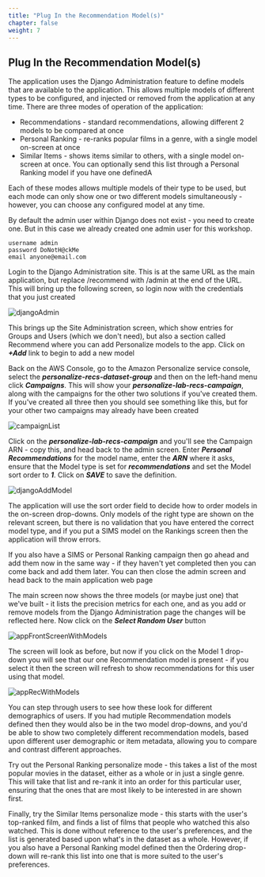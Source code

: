 ```yaml
---
title: "Plug In the Recommendation Model(s)"
chapter: false
weight: 7
---
```

## Plug In the Recommendation Model(s) 

The application uses the Django Administration feature to define models that are available to the application. This allows multiple models of different types to be configured, and injected or removed from the application at any time. There are three modes of operation of the application:

- Recommendations - standard recommendations, allowing different 2 models to be compared at once
- Personal Ranking - re-ranks popular films in a genre, with a single model on-screen at once
- Similar Items - shows items similar to others, with a single model on-screen at once. You can optionally send this list through a Personal Ranking model if you have one definedA

Each of these modes allows multiple models of their type to be used, but each mode can only show one or two different models simultaneously - however, you can choose any configured model at any time.

By default the admin user within Django does not exist - you need to create one. But in this case we already created one admin user for this workshop. 
```
username admin
password DoNotH@ckMe
email anyone@email.com
```
Login to the Django Administration site. This is at the same URL as the main application, but replace /recommend with /admin at the end of the URL. This will bring up the following screen, so login now with the credentials that you just created

![djangoAdmin](/images/djangoAdmin.png)

This brings up the Site Administration screen, which show entries for Groups and Users (which we don't need), but also a section called Recommend where you can add Personalize models to the app. Click on ***+Add*** link to begin to add a new model

Back on the AWS Console, go to the Amazon Personalize service console, select the ***personalize-recs-dataset-group*** and then on the left-hand menu click ***Campaigns***. This will show your ***personalize-lab-recs-campaign***, along with the campaigns for the other two solutions if you've created them. If you've created all three then you should see something like this, but for your other two campaigns may already have been created

![campaignList](/images/campaignList.png)

Click on the ***personalize-lab-recs-campaign*** and you'll see the Campaign ARN - copy this, and head back to the admin screen. Enter ***Personal Recommendations*** for the model name, enter the ***ARN*** where it asks, ensure that the Model type is set for ***recommendations*** and set the Model sort order to ***1***. Click on ***SAVE*** to save the definition.

![djangoAddModel](/images/djangoAddModel.png)

The application will use the sort order field to decide how to order models in the on-screen drop-downs. Only models of the right type are shown on the relevant screen, but there is no validation that you have entered the correct model type, and if you put a SIMS model on the Rankings screen then the application will throw errors.

If you also have a SIMS or Personal Ranking campaign then go ahead and add them now in the same way - if they haven't yet completed then you can come back and add them later. You can then close the admin screen and head back to the main application web page

The main screen now shows the three models (or maybe just one) that we've built - it lists the precision metrics for each one, and as you add or remove models from the Django Administration page the changes will be reflected here. Now click on the ***Select Random User*** button

![appFrontScreenWithModels](/images/appFrontScreenWithModels.png)

The screen will look as before, but now if you click on the Model 1 drop-down you will see that our one Recommendation model is present - if you select it then the screen will refresh to show recommendations for this user using that model.

![appRecWithModels](/images/appRecWithModels.png)

You can step through users to see how these look for different demographics of users. If you had mutiple Recommendation models defined then they would also be in the two model drop-downs, and you'd be able to show two completely different recommendation models, based upon different user demographic or item metadata, allowing you to compare and contrast different approaches.

Try out the Personal Ranking personalize mode - this takes a list of the most popular movies in the dataset, either as a whole or in just a single genre. This will take that list and re-rank it into an order for this particular user, ensuring that the ones that are most likely to be interested in are shown first.

Finally, try the Similar Items personalize mode - this starts with the user's top-ranked film, and finds a list of films that people who watched this also watched. This is done without reference to the user's preferences, and the list is generated based upon what's in the dataset as a whole. However, if you also have a Personal Ranking model defined then the Ordering drop-down will re-rank this list into one that is more suited to the user's preferences.
